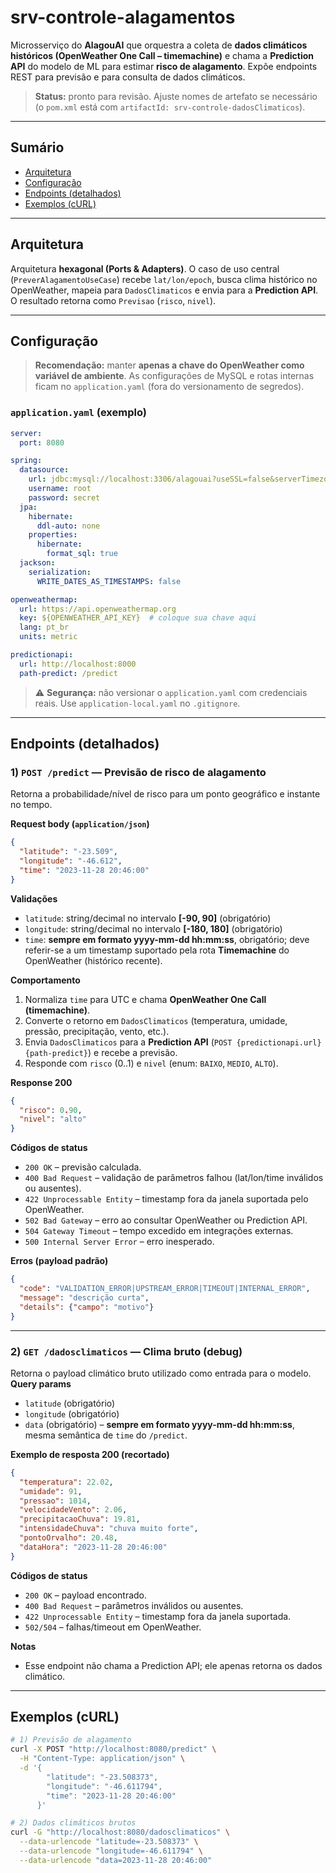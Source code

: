 # srv-controle-alagamentos

Microsserviço do **AlagouAI** que orquestra a coleta de **dados climáticos históricos (OpenWeather One Call – timemachine)** e chama a **Prediction API** do modelo de ML para estimar **risco de alagamento**. Expõe endpoints REST para previsão e para consulta de dados climáticos.

> **Status:** pronto para revisão. Ajuste nomes de artefato se necessário (o `pom.xml` está com `artifactId: srv-controle-dadosClimaticos`).

---

## Sumário
- [Arquitetura](#arquitetura)
- [Configuração](#configuração)
- [Endpoints (detalhados)](#endpoints-detalhados)
- [Exemplos (cURL)](#exemplos-curl)

---

## Arquitetura
Arquitetura **hexagonal (Ports & Adapters)**. O caso de uso central (`PreverAlagamentoUseCase`) recebe `lat/lon/epoch`, busca clima histórico no OpenWeather, mapeia para `DadosClimaticos` e envia para a **Prediction API**. O resultado retorna como `Previsao` (`risco`, `nivel`).

---

## Configuração
> **Recomendação:** manter **apenas a chave do OpenWeather como variável de ambiente**. As configurações de MySQL e rotas internas ficam no `application.yaml` (fora do versionamento de segredos).


### `application.yaml` (exemplo)
```yaml
server:
  port: 8080

spring:
  datasource:
    url: jdbc:mysql://localhost:3306/alagouai?useSSL=false&serverTimezone=UTC
    username: root
    password: secret
  jpa:
    hibernate:
      ddl-auto: none  
    properties:
      hibernate:
        format_sql: true
  jackson:
    serialization:
      WRITE_DATES_AS_TIMESTAMPS: false

openweathermap:
  url: https://api.openweathermap.org
  key: ${OPENWEATHER_API_KEY}  # coloque sua chave aqui
  lang: pt_br
  units: metric

predictionapi:
  url: http://localhost:8000
  path-predict: /predict
```

> ⚠️ **Segurança:** não versionar o `application.yaml` com credenciais reais. Use `application-local.yaml` no `.gitignore`.

---

## Endpoints (detalhados)

### 1) `POST /predict` — Previsão de risco de alagamento
Retorna a probabilidade/nível de risco para um ponto geográfico e instante no tempo.

**Request body (`application/json`)**
```json
{
  "latitude": "-23.509",
  "longitude": "-46.612",
  "time": "2023-11-28 20:46:00"
}
```

**Validações**
- `latitude`: string/decimal no intervalo **[-90, 90]** (obrigatório)
- `longitude`: string/decimal no intervalo **[-180, 180]** (obrigatório)
- `time`: **sempre em formato yyyy-mm-dd hh:mm:ss**, obrigatório; deve referir-se a um timestamp suportado pela rota **Timemachine** do OpenWeather (histórico recente).

**Comportamento**
1. Normaliza `time` para UTC e chama **OpenWeather One Call (timemachine)**.
2. Converte o retorno em `DadosClimaticos` (temperatura, umidade, pressão, precipitação, vento, etc.).
3. Envia `DadosClimaticos` para a **Prediction API** (`POST {predictionapi.url}{path-predict}`) e recebe a previsão.
4. Responde com `risco` (0..1) e `nivel` (enum: `BAIXO`, `MEDIO`, `ALTO`).

**Response 200**
```json
{
  "risco": 0.90,
  "nivel": "alto"
}
```

**Códigos de status**
- `200 OK` – previsão calculada.
- `400 Bad Request` – validação de parâmetros falhou (lat/lon/time inválidos ou ausentes).
- `422 Unprocessable Entity` – timestamp fora da janela suportada pelo OpenWeather.
- `502 Bad Gateway` – erro ao consultar OpenWeather ou Prediction API.
- `504 Gateway Timeout` – tempo excedido em integrações externas.
- `500 Internal Server Error` – erro inesperado.

**Erros (payload padrão)**
```json
{
  "code": "VALIDATION_ERROR|UPSTREAM_ERROR|TIMEOUT|INTERNAL_ERROR",
  "message": "descrição curta",
  "details": {"campo": "motivo"}
}
```


---

### 2) `GET /dadosclimaticos` — Clima bruto (debug)
Retorna o payload climático bruto utilizado como entrada para o modelo.
**Query params**
- `latitude` (obrigatório)
- `longitude` (obrigatório)
- `data` (obrigatório) – **sempre em formato yyyy-mm-dd hh:mm:ss**, mesma semântica de `time` do `/predict`.

**Exemplo de resposta 200 (recortado)**
```json
{
  "temperatura": 22.02,
  "umidade": 91,
  "pressao": 1014,
  "velocidadeVento": 2.06,
  "precipitacaoChuva": 19.81,
  "intensidadeChuva": "chuva muito forte",
  "pontoOrvalho": 20.48,
  "dataHora": "2023-11-28 20:46:00"
}
```

**Códigos de status**
- `200 OK` – payload encontrado.
- `400 Bad Request` – parâmetros inválidos ou ausentes.
- `422 Unprocessable Entity` – timestamp fora da janela suportada.
- `502/504` – falhas/timeout em OpenWeather.

**Notas**
- Esse endpoint não chama a Prediction API; ele apenas retorna os dados climático.

---

## Exemplos (cURL)
```bash
# 1) Previsão de alagamento
curl -X POST "http://localhost:8080/predict" \
  -H "Content-Type: application/json" \
  -d '{
        "latitude": "-23.508373",
        "longitude": "-46.611794",
        "time": "2023-11-28 20:46:00"
      }'

# 2) Dados climáticos brutos
curl -G "http://localhost:8080/dadosclimaticos" \
  --data-urlencode "latitude=-23.508373" \
  --data-urlencode "longitude=-46.611794" \
  --data-urlencode "data=2023-11-28 20:46:00"
```

